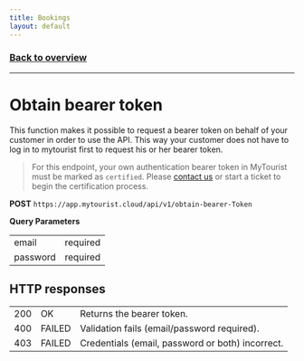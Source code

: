 ```yaml
---
title: Bookings
layout: default
---
```

### [Back to overview](index.html#api-endpoints)
---
# Obtain bearer token
This function makes it possible to request a bearer token on behalf of your customer in order to use the API. This way your customer does not have to log in to mytourist first to request his or her bearer token.

> For this endpoint, your own authentication bearer token in MyTourist must be marked as `certified`. Please <a href="https://mytourist.cloud" target="_blank">contact us</a> or start a ticket to begin the certification process.

**POST** `https://app.mytourist.cloud/api/v1/obtain-bearer-Token`

**Query Parameters**
<table>
    <tr><td>email</td><td>required</td></tr>    
    <tr><td>password</td><td>required</td></tr>
</table>

## HTTP responses
<table>
    <tr><td>200</td><td>OK</td><td>Returns the bearer token.</td></tr>
    <tr><td>400</td><td>FAILED</td><td>Validation fails (email/password required).</td></tr>
    <tr><td>403</td><td>FAILED</td><td>Credentials (email, password or both) incorrect.</td></tr>
</table>
